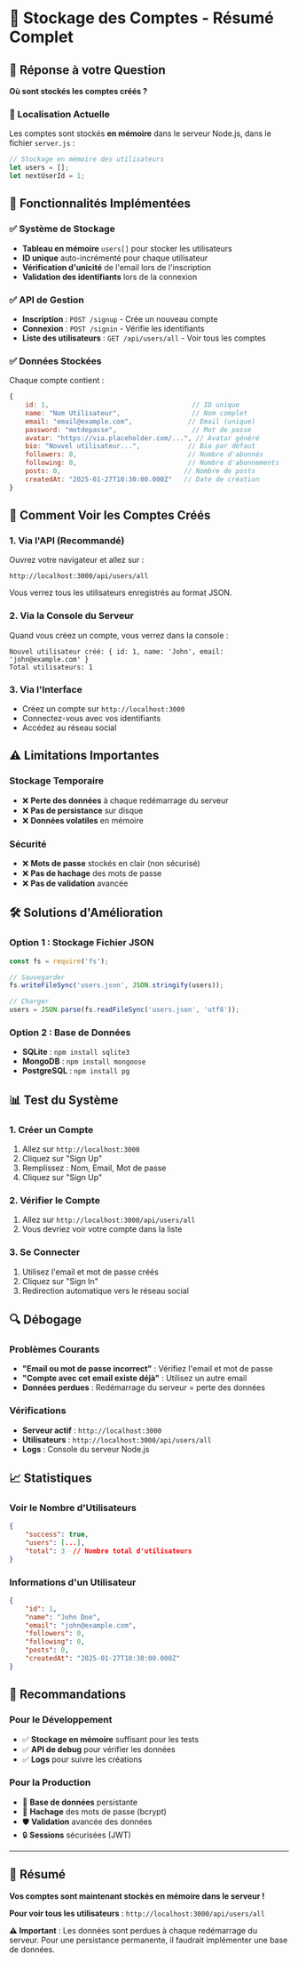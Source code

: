 # 💾 Stockage des Comptes - Résumé Complet

## 🎯 **Réponse à votre Question**

**Où sont stockés les comptes créés ?**

### 📍 **Localisation Actuelle**
Les comptes sont stockés **en mémoire** dans le serveur Node.js, dans le fichier `server.js` :

```javascript
// Stockage en mémoire des utilisateurs
let users = [];
let nextUserId = 1;
```

## 🔧 **Fonctionnalités Implémentées**

### ✅ **Système de Stockage**
- **Tableau en mémoire** `users[]` pour stocker les utilisateurs
- **ID unique** auto-incrémenté pour chaque utilisateur
- **Vérification d'unicité** de l'email lors de l'inscription
- **Validation des identifiants** lors de la connexion

### ✅ **API de Gestion**
- **Inscription** : `POST /signup` - Crée un nouveau compte
- **Connexion** : `POST /signin` - Vérifie les identifiants
- **Liste des utilisateurs** : `GET /api/users/all` - Voir tous les comptes

### ✅ **Données Stockées**
Chaque compte contient :
```javascript
{
    id: 1,                                    // ID unique
    name: "Nom Utilisateur",                  // Nom complet
    email: "email@example.com",              // Email (unique)
    password: "motdepasse",                   // Mot de passe
    avatar: "https://via.placeholder.com/...", // Avatar généré
    bio: "Nouvel utilisateur...",            // Bio par défaut
    followers: 0,                            // Nombre d'abonnés
    following: 0,                            // Nombre d'abonnements
    posts: 0,                               // Nombre de posts
    createdAt: "2025-01-27T10:30:00.000Z"   // Date de création
}
```

## 🚀 **Comment Voir les Comptes Créés**

### **1. Via l'API (Recommandé)**
Ouvrez votre navigateur et allez sur :
```
http://localhost:3000/api/users/all
```

Vous verrez tous les utilisateurs enregistrés au format JSON.

### **2. Via la Console du Serveur**
Quand vous créez un compte, vous verrez dans la console :
```
Nouvel utilisateur créé: { id: 1, name: 'John', email: 'john@example.com' }
Total utilisateurs: 1
```

### **3. Via l'Interface**
- Créez un compte sur `http://localhost:3000`
- Connectez-vous avec vos identifiants
- Accédez au réseau social

## ⚠️ **Limitations Importantes**

### **Stockage Temporaire**
- ❌ **Perte des données** à chaque redémarrage du serveur
- ❌ **Pas de persistance** sur disque
- ❌ **Données volatiles** en mémoire

### **Sécurité**
- ❌ **Mots de passe** stockés en clair (non sécurisé)
- ❌ **Pas de hachage** des mots de passe
- ❌ **Pas de validation** avancée

## 🛠️ **Solutions d'Amélioration**

### **Option 1 : Stockage Fichier JSON**
```javascript
const fs = require('fs');

// Sauvegarder
fs.writeFileSync('users.json', JSON.stringify(users));

// Charger
users = JSON.parse(fs.readFileSync('users.json', 'utf8'));
```

### **Option 2 : Base de Données**
- **SQLite** : `npm install sqlite3`
- **MongoDB** : `npm install mongoose`
- **PostgreSQL** : `npm install pg`

## 📊 **Test du Système**

### **1. Créer un Compte**
1. Allez sur `http://localhost:3000`
2. Cliquez sur "Sign Up"
3. Remplissez : Nom, Email, Mot de passe
4. Cliquez sur "Sign Up"

### **2. Vérifier le Compte**
1. Allez sur `http://localhost:3000/api/users/all`
2. Vous devriez voir votre compte dans la liste

### **3. Se Connecter**
1. Utilisez l'email et mot de passe créés
2. Cliquez sur "Sign In"
3. Redirection automatique vers le réseau social

## 🔍 **Débogage**

### **Problèmes Courants**
- **"Email ou mot de passe incorrect"** : Vérifiez l'email et mot de passe
- **"Compte avec cet email existe déjà"** : Utilisez un autre email
- **Données perdues** : Redémarrage du serveur = perte des données

### **Vérifications**
- **Serveur actif** : `http://localhost:3000`
- **Utilisateurs** : `http://localhost:3000/api/users/all`
- **Logs** : Console du serveur Node.js

## 📈 **Statistiques**

### **Voir le Nombre d'Utilisateurs**
```json
{
    "success": true,
    "users": [...],
    "total": 3  // Nombre total d'utilisateurs
}
```

### **Informations d'un Utilisateur**
```json
{
    "id": 1,
    "name": "John Doe",
    "email": "john@example.com",
    "followers": 0,
    "following": 0,
    "posts": 0,
    "createdAt": "2025-01-27T10:30:00.000Z"
}
```

## 🎯 **Recommandations**

### **Pour le Développement**
- ✅ **Stockage en mémoire** suffisant pour les tests
- ✅ **API de debug** pour vérifier les données
- ✅ **Logs** pour suivre les créations

### **Pour la Production**
- 🔄 **Base de données** persistante
- 🔐 **Hachage** des mots de passe (bcrypt)
- 🛡️ **Validation** avancée des données
- 🔒 **Sessions** sécurisées (JWT)

---

## 🎉 **Résumé**

**Vos comptes sont maintenant stockés en mémoire dans le serveur !**

**Pour voir tous les utilisateurs** : `http://localhost:3000/api/users/all`

**⚠️ Important** : Les données sont perdues à chaque redémarrage du serveur. Pour une persistance permanente, il faudrait implémenter une base de données.

